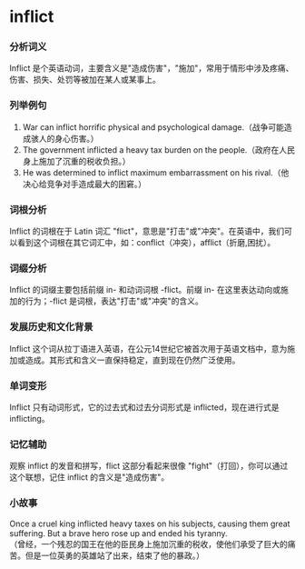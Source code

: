 # inflict

### 分析词义

  

Inflict 是个英语动词，主要含义是"造成伤害"，"施加"，常用于情形中涉及疼痛、伤害、损失、处罚等被加在某人或某事上。

  

### 列举例句

  

1.  War can inflict horrific physical and psychological damage.（战争可能造成骇人的身心伤害。）
2.  The government inflicted a heavy tax burden on the people.（政府在人民身上施加了沉重的税收负担。）
3.  He was determined to inflict maximum embarrassment on his rival.（他决心给竞争对手造成最大的困窘。）

  

### 词根分析

  

Inflict 的词根在于 Latin 词汇 "flict"，意思是"打击"或"冲突"。在英语中，我们可以看到这个词根在其它词汇中，如：conflict（冲突），afflict（折磨,困扰）。

  

### 词缀分析

  

Inflict 的词缀主要包括前缀 in- 和动词词根 -flict。前缀 in- 在这里表达动向或施加的行为；-flict 是词根，表达"打击"或"冲突"的含义。

  

### 发展历史和文化背景

  

Inflict 这个词从拉丁语进入英语，在公元14世纪它被首次用于英语文档中，意为施加或造成。其形式和含义一直保持稳定，直到现在仍然广泛使用。

  

### 单词变形

  

Inflict 只有动词形式，它的过去式和过去分词形式是 inflicted，现在进行式是 inflicting。

  

### 记忆辅助

  

观察 inflict 的发音和拼写，flict 这部分看起来很像 "fight"（打回），你可以通过这个联想，记住 inflict 的含义是"造成伤害"。

  

### 小故事

  

Once a cruel king inflicted heavy taxes on his subjects, causing them great suffering. But a brave hero rose up and ended his tyranny.  
（曾经，一个残忍的国王在他的臣民身上施加沉重的税收，使他们承受了巨大的痛苦。但是一位英勇的英雄站了出来，结束了他的暴政。）
